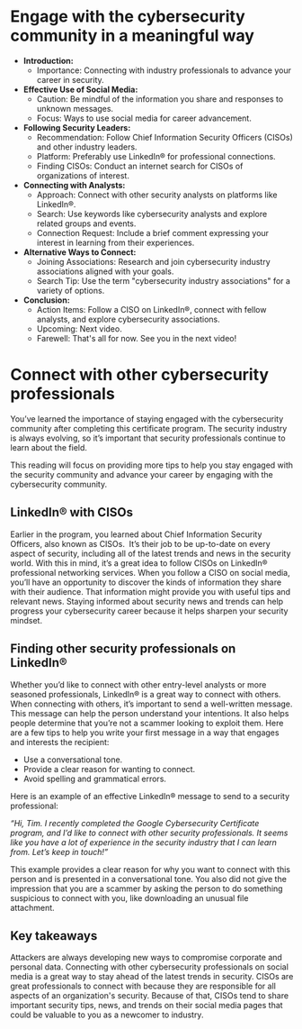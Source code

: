 # Engage with the cybersecurity community in a meaningful way

- **Introduction:**
	- Importance: Connecting with industry professionals to advance your career in security.
- **Effective Use of Social Media:**
	- Caution: Be mindful of the information you share and responses to unknown messages.
	- Focus: Ways to use social media for career advancement.
- **Following Security Leaders:**
	- Recommendation: Follow Chief Information Security Officers (CISOs) and other industry leaders.
	- Platform: Preferably use LinkedIn® for professional connections.
	- Finding CISOs: Conduct an internet search for CISOs of organizations of interest.
- **Connecting with Analysts:**
	- Approach: Connect with other security analysts on platforms like LinkedIn®.
	- Search: Use keywords like cybersecurity analysts and explore related groups and events.
	- Connection Request: Include a brief comment expressing your interest in learning from their experiences.
- **Alternative Ways to Connect:**
	- Joining Associations: Research and join cybersecurity industry associations aligned with your goals.
	- Search Tip: Use the term "cybersecurity industry associations" for a variety of options.
- **Conclusion:**
	- Action Items: Follow a CISO on LinkedIn®, connect with fellow analysts, and explore cybersecurity associations.
	- Upcoming: Next video.
	- Farewell: That's all for now. See you in the next video!

# Connect with other cybersecurity professionals

You’ve learned the importance of staying engaged with the cybersecurity community after completing this certificate program. The security industry is always evolving, so it’s important that security professionals continue to learn about the field.

This reading will focus on providing more tips to help you stay engaged with the security community and advance your career by engaging with the cybersecurity community. 

## LinkedIn® with CISOs

Earlier in the program, you learned about Chief Information Security Officers, also known as CISOs.  It’s their job to be up-to-date on every aspect of security, including all of the latest trends and news in the security world. With this in mind, it’s a great idea to follow CISOs on LinkedIn® professional networking services. When you follow a CISO on social media, you’ll have an opportunity to discover the kinds of information they share with their audience. That information might provide you with useful tips and relevant news. Staying informed about security news and trends can help progress your cybersecurity career because it helps sharpen your security mindset.

## Finding other security professionals on LinkedIn®

Whether you’d like to connect with other entry-level analysts or more seasoned professionals, LinkedIn® is a great way to connect with others. When connecting with others, it’s important to send a well-written message. This message can help the person understand your intentions. It also helps people determine that you’re not a scammer looking to exploit them. Here are a few tips to help you write your first message in a way that engages and interests the recipient: 

- Use a conversational tone.
- Provide a clear reason for wanting to connect.
- Avoid spelling and grammatical errors.

Here is an example of an effective LinkedIn® message to send to a security professional: 

_“Hi, Tim. I recently completed the Google Cybersecurity Certificate program, and I’d like to connect with other security professionals. It seems like you have a lot of experience in the security industry that I can learn from. Let’s keep in touch!”_ 

This example provides a clear reason for why you want to connect with this person and is presented in a conversational tone. You also did not give the impression that you are a scammer by asking the person to do something suspicious to connect with you, like downloading an unusual file attachment. 

## Key takeaways

Attackers are always developing new ways to compromise corporate and personal data. Connecting with other cybersecurity professionals on social media is a great way to stay ahead of the latest trends in security. CISOs are great professionals to connect with because they are responsible for all aspects of an organization's security. Because of that, CISOs tend to share important security tips, news, and trends on their social media pages that could be valuable to you as a newcomer to industry.
